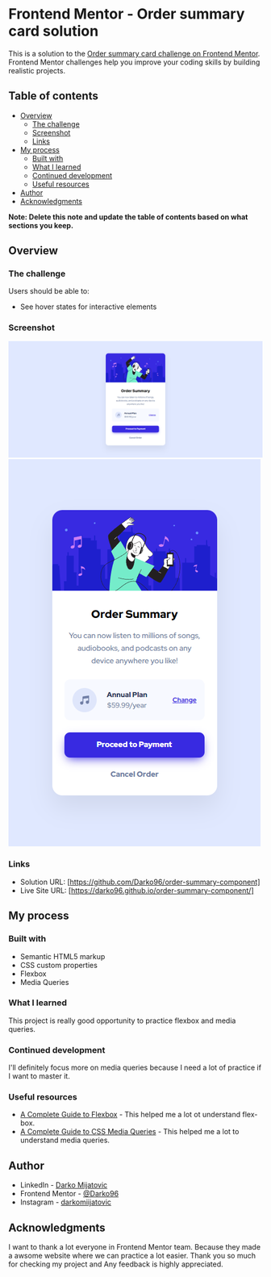 # Frontend Mentor - Order summary card solution

This is a solution to the [Order summary card challenge on Frontend Mentor](https://www.frontendmentor.io/challenges/order-summary-component-QlPmajDUj). Frontend Mentor challenges help you improve your coding skills by building realistic projects.

## Table of contents

- [Overview](#overview)
  - [The challenge](#the-challenge)
  - [Screenshot](#screenshot)
  - [Links](#links)
- [My process](#my-process)
  - [Built with](#built-with)
  - [What I learned](#what-i-learned)
  - [Continued development](#continued-development)
  - [Useful resources](#useful-resources)
- [Author](#author)
- [Acknowledgments](#acknowledgments)

**Note: Delete this note and update the table of contents based on what sections you keep.**

## Overview

### The challenge

Users should be able to:

- See hover states for interactive elements

### Screenshot

![](screenshot/screenshot-1.png)
![](screenshot/screenshot-2.png)

### Links

- Solution URL: [https://github.com/Darko96/order-summary-component]
- Live Site URL: [https://darko96.github.io/order-summary-component/]

## My process

### Built with

- Semantic HTML5 markup
- CSS custom properties
- Flexbox
- Media Queries

### What I learned

This project is really good opportunity to practice flexbox and media queries.

### Continued development

I'll definitely focus more on media queries because I need a lot of practice if I want to master it.

### Useful resources

- [A Complete Guide to Flexbox](https://css-tricks.com/snippets/css/a-guide-to-flexbox/) - This helped me a lot ot understand flex-box.
- [A Complete Guide to CSS Media Queries](https://css-tricks.com/a-complete-guide-to-css-media-queries/) - This helped me a lot to understand media queries.

## Author

- LinkedIn - [Darko Mijatovic](https://www.linkedin.com/in/darko-mijatovic-512384231/)
- Frontend Mentor - [@Darko96](https://www.frontendmentor.io/profile/Darko96)
- Instagram - [darkomiijatovic](https://www.instagram.com/darkomiijatovic/)

## Acknowledgments

I want to thank a lot everyone in Frontend Mentor team. Because they made a awsome website where we can practice a lot easier.
Thank you so much for checking my project and Any feedback is highly appreciated.
